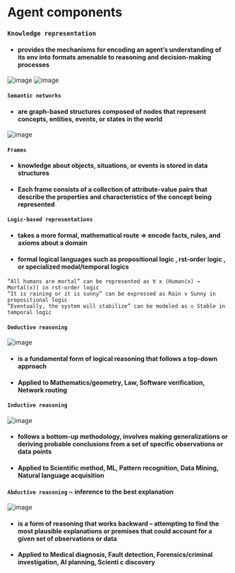 # Agent components

### `Knowledge representation` 
- #### provides the mechanisms for encoding an agent’s understanding of its env into formats amenable to reasoning and decision-making processes

![image](https://github.com/user-attachments/assets/ef26bd5d-3ba8-49d3-89ba-710baf2f4c77)
![image](https://github.com/user-attachments/assets/f794cb03-a356-4e5a-8a38-90020a538319)
#### `Semantic networks` 
- #### are graph-based structures composed of nodes that represent concepts, entities, events, or states in the world

![image](https://github.com/user-attachments/assets/6d1afce5-36a7-4669-b45b-b6b248bd7feb)
#### `Frames`
- #### knowledge about objects, situations, or events is stored in data structures
- #### Each frame consists of a collection of attribute-value pairs that describe the properties and characteristics of the concept being represented

#### `Logic-based representations`
- #### takes a more formal, mathematical route => encode facts, rules, and axioms about a domain
- #### formal logical languages such as propositional logic , rst-order logic , or specialized modal/temporal logics
```
“All humans are mortal” can be represented as ∀ x (Human(x) → Mortal(x)) in rst-order logic
“It is raining or it is sunny” can be expressed as Rain ∨ Sunny in propositional logic
“Eventually, the system will stabilize” can be modeled as ◇ Stable in temporal logic
```

#### `Deductive reasoning`
![image](https://github.com/user-attachments/assets/2c61ba5b-94cc-4740-88f0-114372b38fa1)
- #### is a fundamental form of logical reasoning that follows a top-down approach
- #### Applied to Mathematics/geometry, Law, Software verification, Network routing

#### `Inductive reasoning`
![image](https://github.com/user-attachments/assets/bf8f42c5-7b0f-4794-8b77-f8183ded0da1)
- #### follows a bottom-up methodology, involves making generalizations or deriving probable conclusions from a set of specific observations or data points
- #### Applied to Scientific method, ML, Pattern recognition, Data Mining, Natural language acquisition

#### `Abductive reasoning` ~ inference to the best explanation
![image](https://github.com/user-attachments/assets/b0fa321d-126d-4a4b-a9c5-db4585e40fae)
- #### is a form of reasoning that works backward – attempting to find the most plausible explanations or premises that could account for a given set of observations or data
- #### Applied to Medical diagnosis, Fault detection, Forensics/criminal investigation, AI planning, Scienti c discovery
